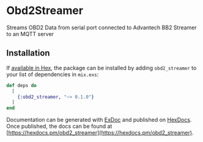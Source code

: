 # Obd2Streamer

Streams OBD2 Data from serial port connected to Advantech BB2 Streamer to an MQTT server

## Installation

If [available in Hex](https://hex.pm/docs/publish), the package can be installed
by adding `obd2_streamer` to your list of dependencies in `mix.exs`:

```elixir
def deps do
  [
    {:obd2_streamer, "~> 0.1.0"}
  ]
end
```

Documentation can be generated with [ExDoc](https://github.com/elixir-lang/ex_doc)
and published on [HexDocs](https://hexdocs.pm). Once published, the docs can
be found at [https://hexdocs.pm/obd2_streamer](https://hexdocs.pm/obd2_streamer).


